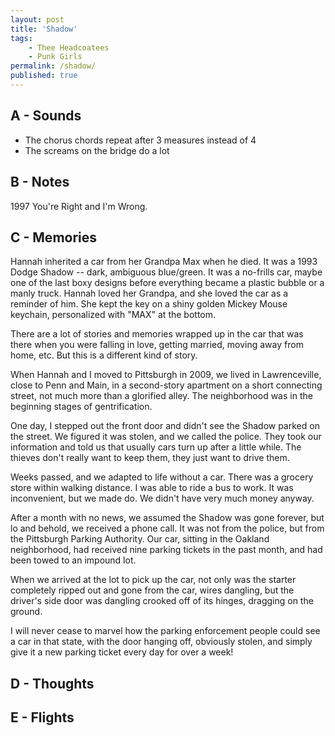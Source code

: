 ```yaml
---
layout: post
title: 'Shadow'
tags:
    - Thee Headcoatees
    - Punk Girls
permalink: /shadow/
published: true
---
```


## A - Sounds

-   The chorus chords repeat after 3 measures instead of 4
-   The screams on the bridge do a lot

## B - Notes

1997
You're Right and I'm Wrong.

## C - Memories

Hannah inherited a car from her Grandpa Max when he died. It was a 1993 Dodge Shadow -- dark, ambiguous blue/green. It was a no-frills car, maybe one of the last boxy designs before everything became a plastic bubble or a manly truck. Hannah loved her Grandpa, and she loved the car as a reminder of him. She kept the key on a shiny golden Mickey Mouse keychain, personalized with "MAX" at the bottom.

There are a lot of stories and memories wrapped up in the car that was there when you were falling in love, getting married, moving away from home, etc. But this is a different kind of story.

When Hannah and I moved to Pittsburgh in 2009, we lived in Lawrenceville, close to Penn and Main, in a second-story apartment on a short connecting street, not much more than a glorified alley. The neighborhood was in the beginning stages of gentrification.

One day, I stepped out the front door and didn't see the Shadow parked on the street. We figured it was stolen, and we called the police. They took our information and told us that usually cars turn up after a little while. The thieves don't really want to keep them, they just want to drive them.

Weeks passed, and we adapted to life without a car. There was a grocery store within walking distance. I was able to ride a bus to work. It was inconvenient, but we made do. We didn't have very much money anyway.

After a month with no news, we assumed the Shadow was gone forever, but lo and behold, we received a phone call. It was not from the police, but from the Pittsburgh Parking Authority. Our car, sitting in the Oakland neighborhood, had received nine parking tickets in the past month, and had been towed to an impound lot.

When we arrived at the lot to pick up the car, not only was the starter completely ripped out and gone from the car, wires dangling, but the driver's side door was dangling crooked off of its hinges, dragging on the ground.

I will never cease to marvel how the parking enforcement people could see a car in that state, with the door hanging off, obviously stolen, and simply give it a new parking ticket every day for over a week!

## D - Thoughts

## E - Flights
